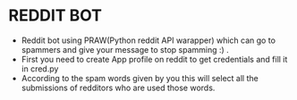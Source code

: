 # REDDIT BOT 
- Reddit bot using PRAW(Python reddit API warapper) which can go to spammers and give your message to stop spamming :) . 
- First you need to create App profile on reddit to get credentials and fill it in cred.py
- According to the spam words given by you this will select all the submissions of redditors who are used those words.
